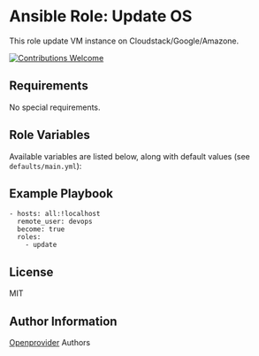 Ansible Role: Update OS
=======================

This role update VM instance on Cloudstack/Google/Amazone.

[![Contributions Welcome](https://img.shields.io/badge/contributions-welcome-brightgreen.svg?style=flat)](https://github.com/k8s-community/cluster-deploy/issues)

Requirements
------------

No special requirements.

Role Variables
--------------

Available variables are listed below, along with default values (see `defaults/main.yml`):


Example Playbook
----------------

	- hosts: all:!localhost
	  remote_user: devops
	  become: true
      roles:
        - update

License
-------

MIT

Author Information
------------------

[Openprovider](https://github.com/openprovider) Authors
